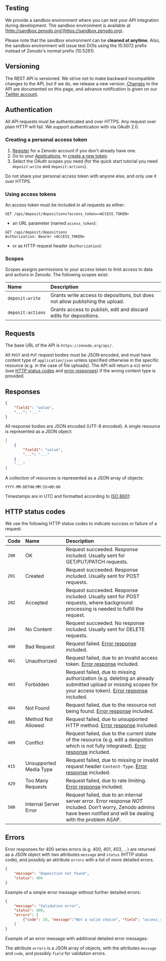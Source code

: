 ## Testing

We provide a sandbox environment where you can test your API integration
during development. The sandbox environment is available at
[http://sandbox.zenodo.org](https://sandbox.zenodo.org).

Please note that the sandbox environment can be **cleaned at anytime**.
Also, the sandbox environment will issue test DOIs using the 10.5072 prefix
instead of Zenodo's normal prefix (10.5281).

## Versioning

The REST API is versioned. We strive not to make backward incompatible changes
to the API, but if we do, we release a new version. [Changes](#changes) to the
API are documented on this page, and advance notification is given on our
[Twitter account](https://twitter.com/zenodo_org).

## Authentication

All API requests must be authenticated and over HTTPS. Any request over plain
HTTP will fail. We support authentication with via OAuth 2.0.

### Creating a personal access token

1. [Register](https://zenodo.org/signup) for a Zenodo account if you don't
   already have one.
2. Go to your [Applications](https://zenodo.org/account/settings/applications/),
   to [create a new token](
   https://zenodo.org/account/settings/applications/tokens/new/).
3. Select the OAuth scopes you need (for the quick start tutorial you need
   `deposit:write` and `deposit:actions`).

<aside class="warning">
  Do not share your personal access token with anyone else, and only use it over
  HTTPS.
</aside>

### Using access tokens

An access token must be included in all requests as either:

```
GET /api/deposit/depositions?access_token=<ACCESS_TOKEN>
```

- an URL parameter (named ``access_token``):

<div class="align-columns"></div>

```
GET /api/deposit/depositions
Authorization: Bearer <ACCESS_TOKEN>
```

- or as HTTP request header (``Authorization``):

<div class="align-columns"></div>

### Scopes

Scopes assigns permissions to your access token to limit access to data and
actions in Zenodo. The following scopes exist:

| Name              | Description                                                                   |
|:------------------|:------------------------------------------------------------------------------|
| `deposit:write`   | Grants write access to depositions, but does not allow publishing the upload. |
| `deposit:actions` | Grants access to publish, edit and discard edits for depositions.             |


## Requests

The base URL of the API is `https://zenodo.org/api/`.

All `POST` and `PUT` request bodies must be JSON encoded, and must have content
type of `application/json` unless specified otherwise in the specific resource
(e.g. in the case of file uploads). The API will return a `415` error (see [HTTP
status codes](#http-status-codes) and [error responses](#errors)) if the wrong
content type is provided.

## Responses

```json
{
    "field1": "value",
    "...": "..."
}
```

All response bodies are JSON encoded (UTF-8 encoded). A single resource is
represented as a JSON object:

<div class="align-columns"></div>

```json
[
    {
        "field1": "value",
        "...": "..."
    }
    "..."
]
```

A collection of resources is represented as a JSON array of objects:

<div class="align-columns"></div>

```
YYYY-MM-DDTHH:MM:SS+00:00
```

Timestamps are in UTC and formatted according to [ISO
8601](http://en.wikipedia.org/wiki/ISO_8601):

## HTTP status codes

We use the following HTTP status codes to indicate success or failure of a
request.

| Code  | Name                   | Description                                                                                                                                                              |
|:------|:-----------------------|:-------------------------------------------------------------------------------------------------------------------------------------------------------------------------|
| `200` | OK                     | Request succeeded. Response included. Usually sent for GET/PUT/PATCH requests.                                                                                           |
| `201` | Created                | Request succeeded. Response included. Usually sent for POST requests.                                                                                                    |
| `202` | Accepted               | Request succeeded. Response included. Usually sent for POST requests, where background processing is needed to fulfill the request.                                      |
| `204` | No Content             | Request succeeded. No response included. Usually sent for DELETE requests.                                                                                               |
| `400` | Bad Request            | Request failed. [Error response](#errors) included.                                                                                                                      |
| `401` | Unauthorized           | Request failed, due to an invalid access token. [Error response](#errors) included.                                                                                      |
| `403` | Forbidden              | Request failed, due to missing authorization (e.g. deleting an already submitted upload or missing scopes for your access token). [Error response](#errors) included.    |
| `404` | Not Found              | Request failed, due to the resource not being found. [Error response](#errors) included.                                                                                 |
| `405` | Method Not Allowed     | Request failed, due to unsupported HTTP method. [Error response](#errors) included.                                                                                      |
| `409` | Conflict               | Request failed, due to the current state of the resource (e.g. edit a deopsition which is not fully integrated). [Error response](#errors) included.                     |
| `415` | Unsupported Media Type | Request failed, due to missing or invalid request header `Content-Type`. [Error response](#errors) included.                                                             |
| `429` | Too Many Requests      | Request failed, due to rate limiting. [Error response](#errors) included.                                                                                                |
| `500` | Internal Server Error  | Request failed, due to an internal server error. Error response _NOT_ included. Don't worry, Zenodo admins have been notified and will be dealing with the problem ASAP. |


## Errors

Error responses for 400 series errors (e.g. 400, 401, 403, ...) are returned as
a JSON object with two attributes `message` and `status` (HTTP status code), and
possibly an attribute `errors` with a list of more detailed errors.

<div class="align-columns"></div>

```json
{
    "message": "Deposition not found",
    "status": 404
}
```

Example of a simple error message without further detailed errors:


<div class="align-columns"></div>

```json
{
    "message": "Validation error",
    "status": 400,
    "errors": [
        {"code": 10, "message":"Not a valid choice", "field": "access_right"}
    ]
}
```

Example of an error message with additional detailed error messages:

The attribute `errors` is a JSON array of objects, with the attributes `message`
and `code`, and possibly `field` for validation errors.

